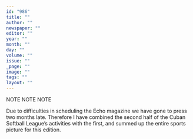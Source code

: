 ```yaml
---
id: "986"
title: ""
author: ""
newspaper: ""
editor: ""
year: ""
month: ""
day: ""
volume: ""
issue: ""
_page: ""
image: ""
tags: ""
layout: ""
---
```

NOTE NOTE NOTE

Due to difficulties in scheduling the Echo
magazine we have gone to press two months
late. Therefore I have combined the second
half of the Cuban Softball League’s activities
with the first, and summed up the entire
sports picture for this edition.

